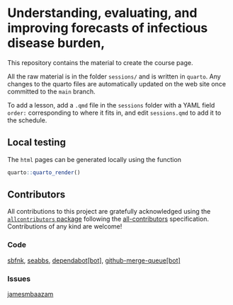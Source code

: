 
# Understanding, evaluating, and improving forecasts of infectious disease burden,

This repository contains the material to create the course page.

All the raw material is in the folder `sessions/` and is written in
`quarto`. Any changes to the quarto files are automatically updated on
the web site once committed to the `main` branch.

To add a lesson, add a `.qmd` file in the `sessions` folder with a YAML
field `order:` corresponding to where it fits in, and edit
`sessions.qmd` to add it to the schedule.

## Local testing

The `html` pages can be generated locally using the function

``` r
quarto::quarto_render()
```

## Contributors

<!-- ALL-CONTRIBUTORS-LIST:START - Do not remove or modify this section -->
<!-- prettier-ignore-start -->
<!-- markdownlint-disable -->

All contributions to this project are gratefully acknowledged using the
[`allcontributors` package](https://github.com/ropensci/allcontributors)
following the [all-contributors](https://allcontributors.org)
specification. Contributions of any kind are welcome!

### Code

<a href="https://github.com/nfidd/ueifid/commits?author=sbfnk">sbfnk</a>,
<a href="https://github.com/nfidd/ueifid/commits?author=seabbs">seabbs</a>,
<a href="https://github.com/nfidd/ueifid/commits?author=dependabot[bot]">dependabot\[bot\]</a>,
<a href="https://github.com/nfidd/ueifid/commits?author=github-merge-queue[bot]">github-merge-queue\[bot\]</a>

### Issues

<a href="https://github.com/nfidd/ueifid/issues?q=is%3Aissue+author%3Ajamesmbaazam">jamesmbaazam</a>

<!-- markdownlint-enable -->
<!-- prettier-ignore-end -->
<!-- ALL-CONTRIBUTORS-LIST:END -->
